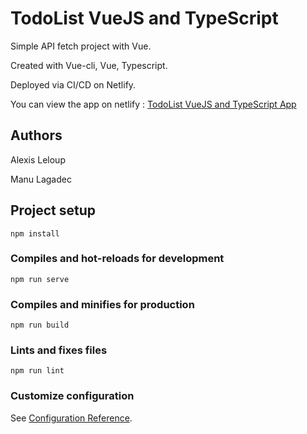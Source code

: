 # TodoList VueJS and TypeScript

Simple API fetch project with Vue.

Created with Vue-cli, Vue, Typescript.

Deployed via CI/CD on Netlify.

You can view the app on netlify : [TodoList VueJS and TypeScript App](https://keen-thompson-ad0270.netlify.app/)


## Authors

Alexis Leloup

Manu Lagadec

## Project setup
```
npm install
```

### Compiles and hot-reloads for development
```
npm run serve
```

### Compiles and minifies for production
```
npm run build
```

### Lints and fixes files
```
npm run lint
```

### Customize configuration
See [Configuration Reference](https://cli.vuejs.org/config/).


# 
